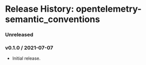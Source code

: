 # Release History: opentelemetry-semantic_conventions

### Unreleased

### v0.1.0 / 2021-07-07

* Initial release.
